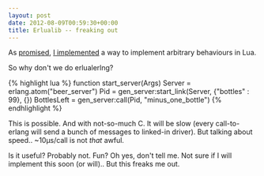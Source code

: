 ```yaml
---
layout: post
date: 2012-08-09T00:59:30+00:00
title: Erlualib -- freaking out
---
```


As [promised], [I implemented][announcement] a way to implement arbitrary
behaviours in Lua.

So why don't we do erlualerlng?

{% highlight lua %}
function start_server(Args)
    Server = erlang.atom("beer_server")
    Pid = gen_server:start_link(Server, {"bottles" : 99}, {})
    BottlesLeft = gen_server:call(Pid, "minus_one_bottle")
{% endhlighlight %}

This is possible. And with not-so-much C. It will be slow (every call-to-erlang
will send a bunch of messages to linked-in driver). But talking about speed..
~10µs/call is not _that_ awful.

Is it useful? Probably not. Fun? Oh yes, don't tell me. Not sure if I will
implement this soon (or will).. But this freaks me out.

[promised]: /tech/2012/06/erlang-behaviours-in-lua
[announcement]: http://erlang.org/pipermail/erlang-questions/2012-July/068244.html
